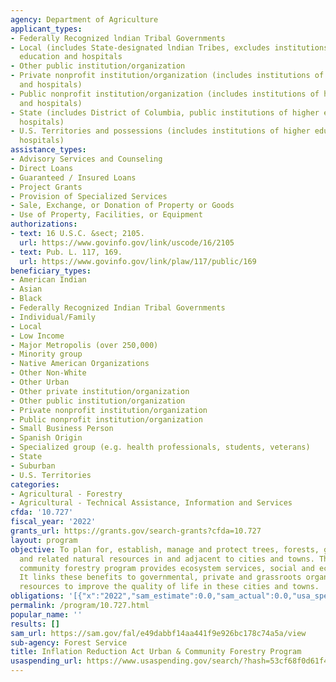 ```yaml
---
agency: Department of Agriculture
applicant_types:
- Federally Recognized lndian Tribal Governments
- Local (includes State-designated lndian Tribes, excludes institutions of higher
  education and hospitals
- Other public institution/organization
- Private nonprofit institution/organization (includes institutions of higher education
  and hospitals)
- Public nonprofit institution/organization (includes institutions of higher education
  and hospitals)
- State (includes District of Columbia, public institutions of higher education and
  hospitals)
- U.S. Territories and possessions (includes institutions of higher education and
  hospitals)
assistance_types:
- Advisory Services and Counseling
- Direct Loans
- Guaranteed / Insured Loans
- Project Grants
- Provision of Specialized Services
- Sale, Exchange, or Donation of Property or Goods
- Use of Property, Facilities, or Equipment
authorizations:
- text: 16 U.S.C. &sect; 2105.
  url: https://www.govinfo.gov/link/uscode/16/2105
- text: Pub. L. 117, 169.
  url: https://www.govinfo.gov/link/plaw/117/public/169
beneficiary_types:
- American Indian
- Asian
- Black
- Federally Recognized Indian Tribal Governments
- Individual/Family
- Local
- Low Income
- Major Metropolis (over 250,000)
- Minority group
- Native American Organizations
- Other Non-White
- Other Urban
- Other private institution/organization
- Other public institution/organization
- Private nonprofit institution/organization
- Public nonprofit institution/organization
- Small Business Person
- Spanish Origin
- Specialized group (e.g. health professionals, students, veterans)
- State
- Suburban
- U.S. Territories
categories:
- Agricultural - Forestry
- Agricultural - Technical Assistance, Information and Services
cfda: '10.727'
fiscal_year: '2022'
grants_url: https://grants.gov/search-grants?cfda=10.727
layout: program
objective: To plan for, establish, manage and protect trees, forests, green spaces
  and related natural resources in and adjacent to cities and towns. The urban and
  community forestry program provides ecosystem services, social and economic benefits.
  It links these benefits to governmental, private and grassroots organizations and
  resources to improve the quality of life in these cities and towns.
obligations: '[{"x":"2022","sam_estimate":0.0,"sam_actual":0.0,"usa_spending_actual":0.0},{"x":"2023","sam_estimate":0.0,"sam_actual":237158999.0,"usa_spending_actual":237159000.0},{"x":"2024","sam_estimate":0.0,"sam_actual":0.0,"usa_spending_actual":1141815812.44}]'
permalink: /program/10.727.html
popular_name: ''
results: []
sam_url: https://sam.gov/fal/e49dabbf14aa441f9e926bc178c74a5a/view
sub-agency: Forest Service
title: Inflation Reduction Act Urban & Community Forestry Program
usaspending_url: https://www.usaspending.gov/search/?hash=53cf68f0d61f46b1372a070bc6d36fc4
---
```


